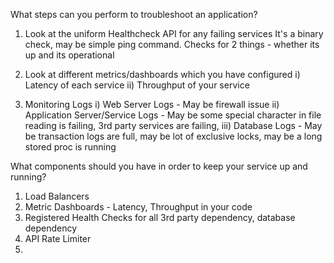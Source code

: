 What steps can you perform to troubleshoot an application?

1. Look at the uniform Healthcheck API for any failing services
   It's a binary check, may be simple ping command. Checks for 2 things - whether its up and its operational
   
2. Look at different metrics/dashboards which you have configured
   i)  Latency of each service
   ii) Throughput of your service
   
3. Monitoring Logs
   i) Web Server Logs - May be firewall issue
   ii) Application Server/Service Logs - May be some special character in file reading is failing, 3rd party services are failing, 
   iii) Database Logs - May be transaction logs are full, may be lot of exclusive locks, may be a long stored proc is running
   
What components should you have in order to keep your service up and running?

1. Load Balancers
2. Metric Dashboards - Latency, Throughput in your code
3. Registered Health Checks for all 3rd party dependency, database dependency
4. API Rate Limiter
5. 
